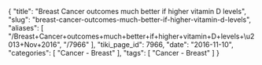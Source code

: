 {
    "title": "Breast Cancer outcomes much better if higher vitamin D levels",
    "slug": "breast-cancer-outcomes-much-better-if-higher-vitamin-d-levels",
    "aliases": [
        "/Breast+Cancer+outcomes+much+better+if+higher+vitamin+D+levels+\u2013+Nov+2016",
        "/7966"
    ],
    "tiki_page_id": 7966,
    "date": "2016-11-10",
    "categories": [
        "Cancer - Breast"
    ],
    "tags": [
        "Cancer - Breast"
    ]
}